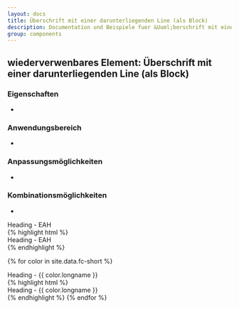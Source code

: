 ```yaml
---
layout: docs
title: Überschrift mit einer darunterliegenden Line (als Block)
description: Documentation und Beispiele fuer &Uuml;berschrift mit einer darunterliegenden Line (als Block)
group: components
---
```


## wiederverwenbares Element: Überschrift mit einer darunterliegenden Line (als Block)
### Eigenschaften
*

### Anwendungsbereich
*

### Anpassungsmöglichkeiten
*

### Kombinationsmöglichkeiten
*

<!-- eah green -->
<section>
  <section class="element-wrapper headingUnderline-default">
    <div class="container">
      <div class="row">
        <div class="headingUnderline-wrapper">
          <span class="title">Heading - EAH</span>
        </div>
      </div>
    </div>
  </section>
</section>
{% highlight html %}
<section>
  <section class="element-wrapper headingUnderline-default">
    <div class="container">
      <div class="row">
        <div class="headingUnderline-wrapper">
          <span class="title">Heading - EAH</span>
        </div>
      </div>
    </div>
  </section>
</section>
{% endhighlight %}

<!-- Fachbereiche -->
{% for color in site.data.fc-short %}
<section>
  <section class="element-wrapper headingUnderline-{{ color.shortname }}">
    <div class="container">
      <div class="row">
        <div class="headingUnderline-wrapper">
          <span class="title">Heading - {{ color.longname }}</span>
        </div>
      </div>
    </div>
  </section>
</section>
{% highlight html %}
<section>
  <section class="element-wrapper headingUnderline-{{ color.shortname }}">
    <div class="container">
      <div class="row">
        <div class="headingUnderline-wrapper">
          <span class="title">Heading - {{ color.longname }}</span>
        </div>
      </div>
    </div>
  </section>
</section>
{% endhighlight %}
{% endfor %}
